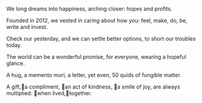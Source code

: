 We long dreams into happiness, arching closer: hopes and profits.

Founded in 2012, we vested in caring about how you: feel, make, do, be, write and invest.

Check our yesterday, and we can settle better options, to short our troubles today.

The world can be a wonderful promise, for everyone, wearing a hopeful glance.

A hug, a memento mori, a letter, yet even, 50 quids of fungible matter.

A gift,a compliment, an act of kindness, a smile of joy, are always multiplied: when lived,together.
